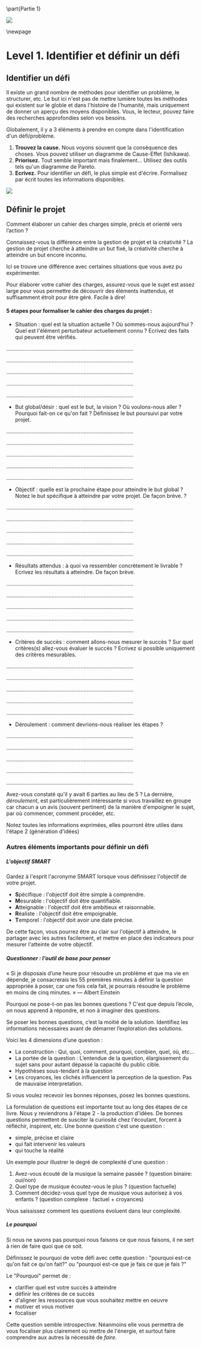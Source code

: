 \part{Partie 1}

![](../contents/img/texture-nuages-v.jpg)

\newpage

# Level 1. Identifier et définir un défi

## Identifier un défi

Il existe un grand nombre de méthodes pour identifier un problème, le structurer, etc. Le but ici n'est pas de mettre lumière toutes les méthodes qui existent sur le globle et dans l'histoire de l'humanité, mais uniquement de donner un aperçu des moyens disponibles. Vous, le lecteur, pouvez faire des recherches approfondies selon vos besoins.  

Globalement, il y a 3 éléments à prendre en compte dans l'identification d'un défi/problème. 

1. **Trouvez la cause.** Nous voyons souvent que la conséquence des choses. Vous pouvez utiliser un diagramme de Cause-Effet (Ishikawa). 
2. **Priorisez.** Tout semble important mais finalement... Utilisez des outils tels qu'un diagramme de Pareto. 
3. **Ecrivez.** Pour identifier un défi, le plus simple est d'écrire. Formalisez par écrit toutes les informations disponibles.

![](../contents/img/cause-effet.jpg)


## Définir le projet

Comment élaborer un cahier des charges simple, précis et orienté vers l’action ?Connaissez-vous la différence entre la gestion de projet et la créativité ? La gestion de projet cherche à atteindre un but fixé, la créativité cherche à atteindre un but encore inconnu. Ici se trouve une différence avec certaines situations que vous avez pu expérimenter.Pour élaborer votre cahier des charges, assurez-vous que le sujet est assez large pour vous permettre de découvrir des éléments inattendus, et suffisamment étroit pour être géré. Facile à dire!


#### 5 étapes pour formaliser le cahier des charges du projet :


- Situation : quel est la situation actuelle ? Où sommes-nous aujourd’hui ? Quel est l'élément perturbateur actuellement connu ? Ecrivez des faits qui peuvent être vérifiés. 

....................................................................................

....................................................................................

....................................................................................

....................................................................................

....................................................................................

- But global/désir : quel est le but, la vision ? Où voulons-nous aller ? Pourquoi fait-on ce qu'on fait ? Définissez le but poursuivi par votre projet.

....................................................................................

....................................................................................

....................................................................................

....................................................................................

....................................................................................

- Objectif : quelle est la prochaine étape pour atteindre le but global ? Notez le but spécifique à atteindre par votre projet. De façon brève. ? 
....................................................................................

....................................................................................

....................................................................................

....................................................................................

....................................................................................

- Résultats attendus : à quoi va ressembler concrètement le livrable ? Ecrivez les résultats à atteindre. De façon brève.

....................................................................................

....................................................................................

....................................................................................

....................................................................................

....................................................................................

- Critères de succès : comment allons-nous mesurer le succès ? Sur quel critères(s) allez-vous évaluer le succès ? Ecrivez si possible uniquement des critères mesurables.

....................................................................................

....................................................................................

....................................................................................

....................................................................................

....................................................................................

- Déroulement : comment devrions-nous réaliser les étapes ?

....................................................................................

....................................................................................

....................................................................................

....................................................................................

....................................................................................

Avez-vous constaté qu'il y avait 6 parties au lieu de 5 ?  La dernière, *déroulement*, est particulièrement intéressante si vous travaillez en groupe car chacun a un avis (souvent pertinent) de la manière d'empoigner le sujet, par où commencer, comment procéder, etc. 

Notez toutes les informations exprimées, elles pourront être utiles dans l'étape 2 (génération d'idées)

### Autres éléments importants pour définir un défi

##### L'objectif SMART

Gardez à l'esprit l'acronyme SMART lorsque vous définissez l'objectif de votre projet. 
 
- **S**pécifique : l'objectif doit être simple à comprendre.
- **M**esurable : l'objectif doit être quantifiable.
- **A**tteignable : l'objectif doit être ambitieux et raisonnable.
- **R**éaliste : l'objectif doit être empoignable. 
- **T**emporel : l'objectif doit avoir une date précise.

De cette façon, vous pourrez être au clair sur l'objectif à atteindre, le partager avec les autres facilement, et mettre en place des indicateurs pour mesurer l'atteinte de votre objectif. 

##### Questionner : l'outil de base pour penser

« Si je disposais d’une heure pour résoudre un problème et que ma vie en dépende, je consacrerais les 55 premières minutes à définir la question appropriée à poser, car une fois cela fait, je pourrais résoudre le problème en moins de cinq minutes. »— Albert  EinsteinPourquoi ne pose-t-on pas les bonnes questions ? C'est que depuis l’école, on nous apprend à répondre, et non à imaginer des questions. 

Se poser les bonnes questions, c’est la moitié de la solution. Identifiez les informations nécessaires avant de démarrer l’exploration des solutions. 

Voici les 4 dimensions d’une question : - La construction : Qui, quoi, comment, pourquoi, combien, quel, où, etc…
- La portée de la question : L’entendue de la question, élargissement du sujet sans pour autant dépassé la capacité du public cible. 
-  Hypothèses sous-tendant à la question
- Les croyances, les clichés influencent la perception de la question. Pas de mauvaise interpretation. 
Si vous voulez recevoir les bonnes réponses, posez les bonnes questions.

La formulation de questions est importante tout au long des étapes de ce livre. Nous y reviendrons à l'étape 2 - la production d'idées. De bonnes questions permettent de susciter la curiosité chez l'écoutant, forcent à réfléchir, inspirent, etc. 
Une bonne question c'est une question : 

- simple, précise et claire
- qui fait intervenir les valeurs
- qui touche la réalité

Un exemple pour illustrer le degré de complexité d'une question : 

1.	Avez-vous écouté de la musique la semaine passée ? (question binaire: oui/non)2.	Quel type de musique écoutez-vous le plus ? (question factuelle)3.	Comment décidez-vous quel type de musique vous autorisez à vos enfants ? (question complexe : factuel + croyances)

Vous saississez comment les questions évoluent dans leur complexité. 


##### Le pourquoi

Si nous ne savons pas pourquoi nous faisons ce que nous faisons, il ne sert à rien de faire quoi que ce soit. 

Définissez le pourquoi de votre défi avec cette question : "pourquoi est-ce qu'on fait ce qu'on fait?" ou "pourquoi est-ce que je fais ce que je fais ?"

Le "Pourquoi" permet de : 

- clarifier quel est votre succès à atteindre
- définir les critères de ce succès
- d'aligner les ressources que vous souhaitez mettre en oeuvre
- motiver et vous motiver
- focaliser 

Cette question semble introspective. Néanmoins elle vous permettra de vous focaliser plus clairement où mettre de l'énergie, et surtout faire comprendre aux autres la nécessité de *faire*. 
